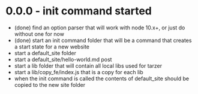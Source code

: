 # 0.0.0 - init command started
* (done) find an option parser that will work with node 10.x+, or just do without one for now
* (done) start an init command folder that will be a command that creates a start state for a new website
* start a default_site folder
* start a default_site/hello-world.md post
* start a lib folder that will contain all local libs used for tarzer
* start a lib/copy_fe/index.js that is a copy for each lib
* when the init command is called the contents of default_site should be copied to the new site folder